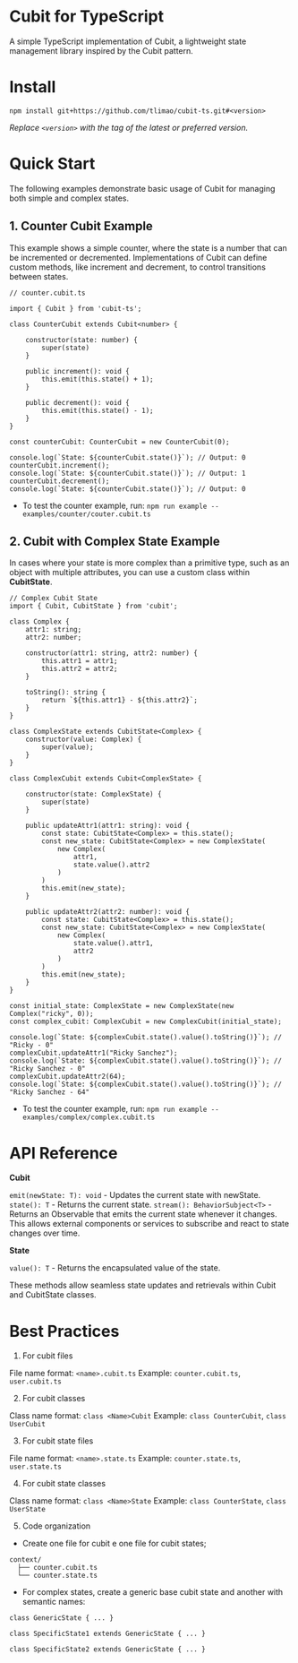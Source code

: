 # Cubit for TypeScript

A simple TypeScript implementation of Cubit, a lightweight state management library inspired by the Cubit pattern.

# Install

```
npm install git+https://github.com/tlimao/cubit-ts.git#<version>
```

*Replace `<version>` with the tag of the latest or preferred version.*

# Quick Start

The following examples demonstrate basic usage of Cubit for managing both simple and complex states.

## 1. Counter Cubit Example

This example shows a simple counter, where the state is a number that can be incremented or decremented. Implementations of Cubit can define custom methods, like increment and decrement, to control transitions between states.

```
// counter.cubit.ts

import { Cubit } from 'cubit-ts';

class CounterCubit extends Cubit<number> {

    constructor(state: number) {
        super(state)
    }

    public increment(): void {
        this.emit(this.state() + 1);
    }

    public decrement(): void {
        this.emit(this.state() - 1);
    }
}

const counterCubit: CounterCubit = new CounterCubit(0);

console.log(`State: ${counterCubit.state()}`); // Output: 0
counterCubit.increment();
console.log(`State: ${counterCubit.state()}`); // Output: 1
counterCubit.decrement();
console.log(`State: ${counterCubit.state()}`); // Output: 0
```

- To test the counter example, run: `npm run example -- examples/counter/couter.cubit.ts`

## 2. Cubit with Complex State Example

In cases where your state is more complex than a primitive type, such as an object with multiple attributes, you can use a custom class within **CubitState**.

```
// Complex Cubit State
import { Cubit, CubitState } from 'cubit';

class Complex {
    attr1: string;
    attr2: number;

    constructor(attr1: string, attr2: number) {
        this.attr1 = attr1;
        this.attr2 = attr2;
    }

    toString(): string {
        return `${this.attr1} - ${this.attr2}`;
    }
}

class ComplexState extends CubitState<Complex> {
    constructor(value: Complex) {
        super(value);
    }
}

class ComplexCubit extends Cubit<ComplexState> {

    constructor(state: ComplexState) {
        super(state)
    }

    public updateAttr1(attr1: string): void {
        const state: CubitState<Complex> = this.state();
        const new_state: CubitState<Complex> = new ComplexState(
            new Complex(
                attr1,
                state.value().attr2
            )
        )
        this.emit(new_state);
    }

    public updateAttr2(attr2: number): void {
        const state: CubitState<Complex> = this.state();
        const new_state: CubitState<Complex> = new ComplexState(
            new Complex(
                state.value().attr1,
                attr2
            )
        )
        this.emit(new_state);
    }
}

const initial_state: ComplexState = new ComplexState(new Complex("ricky", 0));
const complex_cubit: ComplexCubit = new ComplexCubit(initial_state);

console.log(`State: ${complexCubit.state().value().toString()}`); // "Ricky - 0"
complexCubit.updateAttr1("Ricky Sanchez");
console.log(`State: ${complexCubit.state().value().toString()}`); // "Ricky Sanchez - 0"
complexCubit.updateAttr2(64);
console.log(`State: ${complexCubit.state().value().toString()}`); // "Ricky Sanchez - 64"
```

- To test the counter example, run: `npm run example -- examples/complex/complex.cubit.ts`

# API Reference

**Cubit**

`emit(newState: T): void` - Updates the current state with newState.
`state(): T` - Returns the current state.
`stream(): BehaviorSubject<T>` - Returns an Observable that emits the current state whenever it changes. This allows external components or services to subscribe and react to state changes over time.

**State**

`value(): T` - Returns the encapsulated value of the state.

These methods allow seamless state updates and retrievals within Cubit and CubitState classes.

# Best Practices

1. For cubit files

File name format: `<name>.cubit.ts`
Example: `counter.cubit.ts`, `user.cubit.ts`

2. For cubit classes

Class name format: `class <Name>Cubit`
Example: `class CounterCubit`, `class UserCubit`

3. For cubit state files

File name format: `<name>.state.ts`
Example: `counter.state.ts`, `user.state.ts`

4. For cubit state classes

Class name format: `class <Name>State`
Example: `class CounterState`, `class UserState`

5. Code organization

- Create one file for cubit e one file for cubit states;

```
context/
  ├── counter.cubit.ts
  └── counter.state.ts
```

- For complex states, create a generic base cubit state and another with semantic names:

```
class GenericState { ... }

class SpecificState1 extends GenericState { ... }

class SpecificState2 extends GenericState { ... }
```